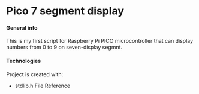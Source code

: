 # Pico 7 segment display


#### General info

This is my first script for Raspberry Pi PICO microcontroller that can display numbers from 0 to 9 on seven-display segmnt.

#### Technologies

Project is created with:

- stdlib.h File Reference
